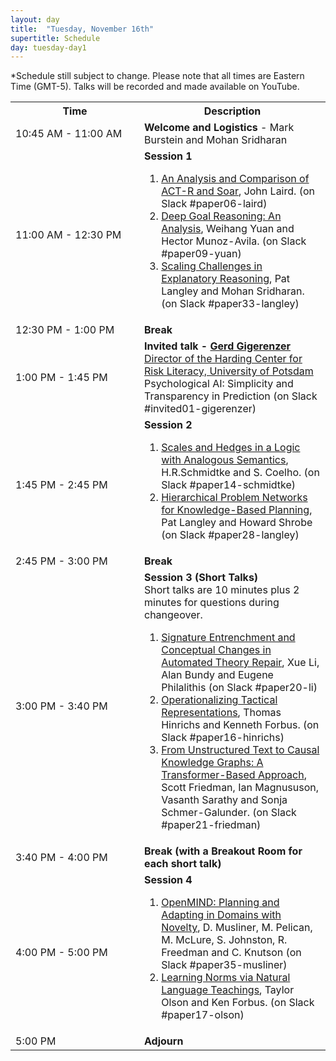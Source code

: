 ```yaml
---
layout: day
title:  "Tuesday, November 16th"
supertitle: Schedule
day: tuesday-day1
---
```


*Schedule still subject to change. Please note that all times are Eastern Time (GMT-5). Talks will be recorded
and made available on YouTube. 
<!-- You can watch the 
     [recorded talks](https://www.youtube.com/playlist?list=PL-1wKlUbAzGTjZjLcOduALuoZ3aupVSqe) for this day.  (FIX LINK) -->

<table>
<tr>
<th width=190px> Time </th>
<th> Description </th>
</tr>
<tr>
<td> <span class="schedtime"> 10:45 AM - 11:00 AM </span></td>
<td>  <b> Welcome and Logistics </b> - Mark Burstein and Mohan Sridharan </td>
</tr>

<tr>
  <td> <span class="schedtime"> 11:00 AM - 12:30 PM </span></td><td> <b> Session 1 </b>
<!-- ###### Chaired by TBD -->
  <ol>
   <li> <a href="{{site.baseurl}}/data/ACS-21_paper_6.pdf">An Analysis and
  Comparison of ACT-R and Soar</a>, John Laird. <a
  onClick="goToSlackChannel(6)"> (on Slack #paper06-laird)</a></li>
   <li> <a href="{{site.baseurl}}/data/ACS-21_paper_9.pdf">Deep Goal
  Reasoning: An Analysis</a>, Weihang Yuan and Hector Munoz-Avila. <a
  onClick="goToSlackChannel(9)"> (on Slack #paper09-yuan)</a></li>
   <li> <a href="{{site.baseurl}}/data/ACS-21_paper_33.pdf">Scaling Challenges in
    Explanatory Reasoning</a>,  Pat Langley and Mohan Sridharan.<a
  onClick="goToSlackChannel(33)"> (on Slack #paper33-langley)</a></li>
  </ol>
  </td>
</tr>
<tr>
  <td> <span class="schedtime"> 12:30 PM - 1:00 PM </span></td>
  <td>  <b> Break</b> </td>
</tr>
<tr>
  <td> <span class="schedtime"> 1:00 PM - 1:45 PM </span></td><td> 
<b>  Invited talk - <a href="{{site.baseurl}}/speakers/gerd_gigerenzer/"> Gerd
Gigerenzer</a> </b><br>
<a href="https://www.mpib-berlin.mpg.de/staff/gerd-gigerenzer">Director of
the Harding Center for Risk Literacy, University of Potsdam</a><br>
Psychological AI: Simplicity and Transparency in Prediction  <a onClick="goToSlackChannel(101)"> (on Slack #invited01-gigerenzer)</a>
  </td>
</tr>

<tr>
  <td> <span class="schedtime"> 1:45 PM - 2:45 PM </span></td><td> <b> Session 2 </b>
<!-- ###### Chaired by TBD -->
  <ol>
   <li> <a href="{{site.baseurl}}/data/ACS-21_paper_14.pdf">Scales and
  Hedges in a Logic with Analogous Semantics</a>, H.R.Schmidtke and
  S. Coelho.<a onClick="goToSlackChannel(14)"> (on Slack #paper14-schmidtke)</a></li>
   <li> <a href="{{site.baseurl}}/data/ACS-21_paper_28.pdf">Hierarchical
  Problem Networks for Knowledge-Based Planning</a>, Pat Langley and Howard Shrobe <a onClick="goToSlackChannel(28)"> (on Slack #paper28-langley)</a></li>
  </ol>
  </td>
</tr>
<tr>
  <td> <span class="schedtime"> 2:45 PM - 3:00 PM </span></td>
  <td>  <b> Break</b> </td>
</tr>
<tr>
  <td> <span class="schedtime"> 3:00 PM - 3:40 PM </span></td><td> <b> Session 3 (Short Talks)</b>
    <div class=shortnote>Short talks are 10 minutes plus 2 minutes for
    questions during changeover.</div> 
<!-- ###### Chaired by TBD -->
  <ol>
  <li> <a href="{{site.baseurl}}/data/ACS-21_paper_20.pdf">Signature Entrenchment and Conceptual Changes in Automated Theory Repair</a>,
   Xue Li, Alan Bundy and Eugene Philalithis<a onClick="goToSlackChannel(20)"> (on Slack #paper20-li)</a></li>
  <li> <a href="{{site.baseurl}}/data/ACS-21_paper_16.pdf">Operationalizing Tactical Representations</a>,
   Thomas Hinrichs and Kenneth Forbus.  <a onClick="goToSlackChannel(16)"> (on Slack #paper16-hinrichs)</a></li>
  <li> <a href="{{site.baseurl}}/data/ACS-21_paper_21.pdf">From Unstructured Text to Causal Knowledge Graphs: A Transformer-Based Approach</a>,
   Scott Friedman, Ian Magnususon, Vasanth Sarathy and Sonja Schmer-Galunder.
   <a onClick="goToSlackChannel(21)"> (on Slack #paper21-friedman)</a></li>
  </ol>
  </td>
</tr>

<tr>
  <td> <span class="schedtime"> 3:40 PM - 4:00 PM </span></td>
  <td>  <b> Break (with a Breakout Room for each short talk) </b> </td>
</tr>

<tr>
  <td> <span class="schedtime"> 4:00 PM - 5:00 PM </span></td><td> <b> Session 4</b>
<!-- ###### Chaired by TBD -->
  <ol>

   <li> <a href="{{site.baseurl}}/data/ACS-21_paper_35.pdf">OpenMIND: Planning and
  Adapting in Domains with Novelty</a>,  D. Musliner, M. Pelican, M. McLure, S. Johnston, R. Freedman and C. Knutson<a onClick="goToSlackChannel(35)"> (on Slack #paper35-musliner)</a></li>

<li> <a href="{{site.baseurl}}/data/ACS-21_paper_17.pdf">Learning Norms via
Natural Language Teachings</a>, Taylor Olson and Ken Forbus. <a
onClick="goToSlackChannel(17)"> (on Slack #paper17-olson)</a></li>
    
</ol>
   </td>
   
</tr>

<tr>
  <td> <span class="schedtime"> 5:00 PM </span></td>
  <td>  <b> Adjourn </b> </td>
</tr>

</table>
